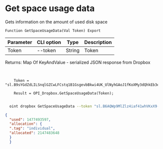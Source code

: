 ﻿---
sidebar_position: 5
---

# Get space usage data
 Gets information on the amount of used disk space



`Function GetSpaceUsageData(Val Token) Export`

  | Parameter | CLI option | Type | Description |
  |-|-|-|-|
  | Token | --token | String | Token |

  
  Returns:  Map Of KeyAndValue - serialized JSON response from Dropbox

<br/>




```bsl title="Code example"
    Token = "sl.B9sYGdZdLILSnqlGZCwLFCstq1B1GsgevbBkwi4UK_UlNyhGAoJ1fKoXMy3dQhkEb3e80HTL6g...";

    Result = OPI_Dropbox.GetSpaceUsageData(Token);
```



```sh title="CLI command example"
    
  oint dropbox GetSpaceUsageData --token "sl.B6AQWp9MlZlz4iaf41whVKxX9-MXeCiQhPRe4YIRxFmZ3zHsdjmOAatzgaWVhqmlIOvDD6WIUQ..."

```

```json title="Result"
{
  "used": 1477493597,
  "allocation": {
  ".tag": "individual",
  "allocated": 2147483648
  }
  }
```
